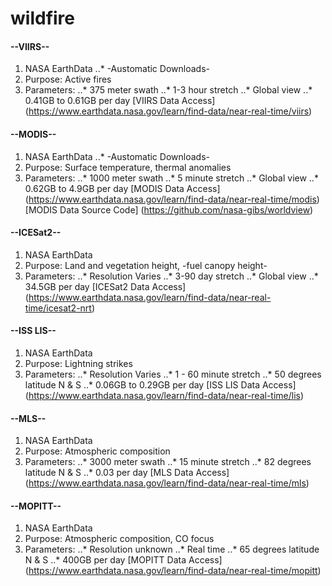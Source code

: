 # wildfire
#### --VIIRS--
1. NASA EarthData
..* -Austomatic Downloads-
2. Purpose: Active fires
3. Parameters:
..* 375 meter swath
..* 1-3 hour stretch
..* Global view
..* 0.41GB to 0.61GB per day
[VIIRS Data Access] (https://www.earthdata.nasa.gov/learn/find-data/near-real-time/viirs)

#### --MODIS--
1. NASA EarthData
..* -Austomatic Downloads-
2. Purpose: Surface temperature, thermal anomalies
3. Parameters:
..* 1000 meter swath
..* 5 minute stretch
..* Global view
..* 0.62GB to 4.9GB per day
[MODIS Data Access] (https://www.earthdata.nasa.gov/learn/find-data/near-real-time/modis)
[MODIS Data Source Code] (https://github.com/nasa-gibs/worldview)

#### --ICESat2--
1. NASA EarthData
2. Purpose: Land and vegetation height, -fuel canopy height-
3. Parameters:
..* Resolution Varies
..* 3-90 day stretch
..* Global view
..* 34.5GB per day
[ICESat2 Data Access] (https://www.earthdata.nasa.gov/learn/find-data/near-real-time/icesat2-nrt)

#### --ISS LIS--
1. NASA EarthData
2. Purpose: Lightning strikes
3. Parameters:
..* Resolution Varies
..* 1 - 60 minute stretch
..* 50 degrees latitude N & S
..* 0.06GB to 0.29GB per day
[ISS LIS Data Access] (https://www.earthdata.nasa.gov/learn/find-data/near-real-time/lis)

#### --MLS--
1. NASA EarthData
2. Purpose: Atmospheric composition
3. Parameters:
..* 3000 meter swath
..* 15 minute stretch
..* 82 degrees latitude N & S
..* 0.03 per day
[MLS Data Access] (https://www.earthdata.nasa.gov/learn/find-data/near-real-time/mls)

#### --MOPITT--
1. NASA EarthData
2. Purpose: Atmospheric composition, CO focus
3. Parameters:
..* Resolution unknown
..* Real time
..* 65 degrees latitude N & S
..* 400GB per day
[MOPITT Data Access] (https://www.earthdata.nasa.gov/learn/find-data/near-real-time/mopitt)
